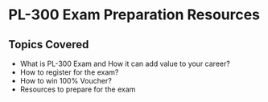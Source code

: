 # PL-300 Exam Preparation Resources

## Topics Covered

- What is PL-300 Exam and How it can add value to your career?
- How to register for the exam?
- How to win 100% Voucher?
- Resources to prepare for the exam